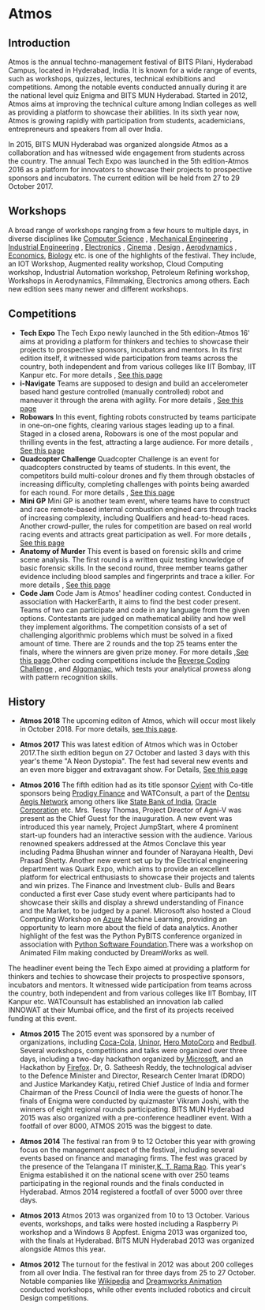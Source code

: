 <!-- TITLE: Atmos -->
<!-- SUBTITLE: Introduction to Atmos -->
# Atmos
## Introduction
Atmos is the annual techno-management festival of BITS Pilani, Hyderabad Campus, located in Hyderabad, India. It is known for a wide range of events, such as workshops, quizzes, lectures, technical exhibitions and competitions. Among the notable events conducted annually during it are the national level quiz Enigma and BITS MUN Hyderabad. Started in 2012, Atmos aims at improving the technical culture among Indian colleges as well as providing a platform to showcase their abilities. In its sixth year now, Atmos is growing rapidly with participation from students, academicians, entrepreneurs and speakers from all over India.

In 2015, BITS MUN Hyderabad was organized alongside Atmos as a collaboration and has witnessed wide engagement from students across the country. The annual Tech Expo was launched in the 5th edition-Atmos 2016 as a platform for innovators to showcase their projects to prospective sponsors and incubators. The current edition will be held from 27 to 29 October 2017.

## Workshops 
A broad range of workshops ranging from a few hours to multiple days, in diverse disciplines like  [Computer Science][1] , [Mechanical Engineering][2] , [Industrial Engineering][3] , [ Electronics][4] , [Cinema][5] , [Design][6] , [Aerodynamics][7] , [Economics][8 ], [Biology][9] etc. is one of the highlights of the festival. They include, an IOT Workshop, Augmented reality workshop, Cloud Computing workshop, Industrial Automation workshop, Petroleum Refining workshop, Workshops in Aerodynamics, Filmmaking, Electronics among others. Each new edition sees many newer and different workshops.

[1]: https://en.wikipedia.org/wiki/Computer_science
[2]: https://en.wikipedia.org/wiki/Mechanical_engineering
[3]: https://en.wikipedia.org/wiki/Industrial_engineering
[4]: https://en.wikipedia.org/wiki/Electronics
[5]: https://en.wikipedia.org/wiki/Filmmaking
[6]: https://en.wikipedia.org/wiki/Design
[7]: https://en.wikipedia.org/wiki/Aerodynamics
[8]: https://en.wikipedia.org/wiki/Economics
[9]: https://en.wikipedia.org/wiki/Biology

## Competitions 
- **Tech Expo**
	The Tech Expo newly launched in the 5th edition-Atmos 16' aims at providing a platform for thinkers and techies to showcase their projects to prospective sponsors, incubators and mentors. In its first edition itself, it witnessed wide participation from teams across the country, both independent and from various colleges like IIT Bombay, IIT Kanpur etc.
	For more details , [See this page](/fests/atmos/Tech_Expo)
- **i-Navigate**
Teams are supposed to design and build an accelerometer based hand gesture controlled (manually controlled) robot and maneuver it through the arena with agility.
For more details , [See this page](/fests/atmos/i-navigate)
- **Robowars**
In this event, fighting robots constructed by teams participate in one-on-one fights, clearing various stages leading up to a final. Staged in a closed arena, Robowars is one of the most popular and thrilling events in the fest, attracting a large audience. For more details , [See this page](/fests/atmos/Robowars)
- **Quadcopter Challenge**
Quadcopter Challenge is an event for quadcopters constructed by teams of students. In this event, the competitors build multi-colour drones and fly them through obstacles of increasing difficulty, completing challenges with points being awarded for each round. For more details , [See this page](/fests/atmos/QC)
- **Mini GP**
Mini GP is another team event, where teams have to construct and race remote-based internal combustion engined cars through tracks of increasing complexity, including Qualifiers and head-to-head races. Another crowd-puller, the rules for competition are based on real world racing events and attracts great participation as well. For more details , [See this page](/fests/atmos/MiniGP)
- **Anatomy of Murder**
This event is based on forensic skills and crime scene analysis. The first round is a written quiz testing knowledge of basic forensic skills. In the second round, three member teams gather evidence including blood samples and fingerprints and trace a killer. For more details , [See this page](/fests/atmos/AOM)
- **Code Jam**
Code Jam is Atmos' headliner coding contest. Conducted in association with HackerEarth, it aims to find the best coder present. Teams of two can participate and code in any language from the given options. Contestants are judged on mathematical ability and how well they implement algorithms. The competition consists of a set of challenging algorithmic problems which must be solved in a fixed amount of time. There are 2 rounds and the top 25 teams enter the finals, where the winners are given prize money. For more details ,[See this page](/fests/atmos/Code_jam).Other coding competitions include the [Reverse Coding Challenge][10] , and [Algomaniac][11], which tests your analytical prowess along with pattern recognition skills.

[10]: [/fests/atmos/ReverseCoding]
[11]: [/fests/atmos/Algomaniac]

## History


- **Atmos 2018**
The upcoming editon of Atmos, which will occur most likely in October 2018. For more details, [see this page](/fests/atmos/2018).

 - **Atmos 2017**
This was latest edition of Atmos which was in October 2017.The sixth edition begun on 27 October and lasted 3 days with this year's theme "A Neon Dystopia". The fest had several new events and an even more bigger and extravagant show. For Details, [See this page](/fests/atmos/2017)

 - **Atmos 2016**
 The fifth edition had as its title sponsor [Cyient](https://en.wikipedia.org/wiki/Cyient) with Co-title sponsors being [Prodigy Finance](https://en.wikipedia.org/wiki/Prodigy_Finance) and WATConsult, a part of the [Dentsu Aegis Network](https://en.wikipedia.org/wiki/Dentsu_Aegis_Network) among others like [State Bank of India](https://en.wikipedia.org/wiki/State_Bank_of_India), [Oracle Corporation](https://en.wikipedia.org/wiki/Oracle_Corporation) etc. Mrs. Tessy Thomas, Project Director of Agni-V was present as the Chief Guest for the inauguration. A new event was introduced this year namely, Project JumpStart, where 4 prominent start-up founders had an interactive session with the audience. Various renowned speakers addressed at the Atmos Conclave this year including Padma Bhushan winner and founder of Narayana Health, Devi Prasad Shetty. Another new event set up by the Electrical engineering department was Quark Expo, which aims to provide an excellent platform for electrical enthusiasts to showcase their projects and talents and win prizes. The Finance and Investment club- Bulls and Bears conducted a first ever Case study event where participants had to showcase their skills and display a shrewd understanding of Finance and the Market, to be judged by a panel. Microsoft also hosted a Cloud Computing Workshop on [Azure](https://en.wikipedia.org/wiki/Microsoft_Azure) Machine Learning, providing an opportunity to learn more about the field of data analytics. Another highlight of the fest was the Python PyBITS conference organized in association with [Python Software Foundation](https://en.wikipedia.org/wiki/Python_Software_Foundation).There was a workshop on Animated Film making conducted by DreamWorks as well.

The headliner event being the Tech Expo aimed at providing a platform for thinkers and techies to showcase their projects to prospective sponsors, incubators and mentors. It witnessed wide participation from teams across the country, both independent and from various colleges like IIT Bombay, IIT Kanpur etc. WATCounsult has established an innovation lab called INNOWAT at their Mumbai office, and the first of its projects received funding at this event.

 - **Atmos 2015**
 The 2015 event was sponsored by a number of organizations, including [Coca-Cola](https://en.wikipedia.org/wiki/Coca-Cola), [Uninor](https://en.wikipedia.org/wiki/Telenor_India), [Hero MotoCorp](https://en.wikipedia.org/wiki/Hero_MotoCorp) and [Redbull](https://en.wikipedia.org/wiki/Red_Bull). Several workshops, competitions and talks were organized over three days, including a two-day hackathon organized by[ Microsoft](https://en.wikipedia.org/wiki/Microsoft), and an Hackathon by [Firefox](https://en.wikipedia.org/wiki/Firefox_OS). Dr, G. Satheesh Reddy, the technological adviser to the Defence Minister and Director, Research Center Imarat (DRDO) and Justice Markandey Katju, retired Chief Justice of India and former Chairman of the Press Council of India were the guests of honor.The finals of Enigma were conducted by quizmaster Vikram Joshi, with the winners of eight regional rounds participating. BITS MUN Hyderabad 2015 was also organized with a pre-conference headliner event. With a footfall of over 8000, ATMOS 2015 was the biggest to date.

 - **Atmos 2014**
 The festival ran from 9 to 12 October this year with growing focus on the management aspect of the festival, including several events based on finance and managing firms. The fest was graced by the presence of the Telangana IT minister,[K. T. Rama Rao](https://en.wikipedia.org/wiki/K._T._Rama_Rao). This year's Enigma established it on the national scene with over 250 teams participating in the regional rounds and the finals conducted in Hyderabad. Atmos 2014 registered a footfall of over 5000 over three days.

 - **Atmos 2013**
Atmos 2013 was organized from 10 to 13 October. Various events, workshops, and talks were hosted including a Raspberry Pi workshop and a Windows 8 Appfest. Enigma 2013 was organized too, with the finals at Hyderabad. BITS MUN Hyderabad 2013 was organized alongside Atmos this year.

 - **Atmos 2012**
 The turnout for the festival in 2012 was about 200 colleges from all over India. The festival ran for three days from 25 to 27 October. Notable companies like [Wikipedia](https://en.wikipedia.org/wiki/Wikipedia) and [Dreamworks Animation](https://en.wikipedia.org/wiki/DreamWorks_Animation) conducted workshops, while other events included robotics and circuit Design competitions.
